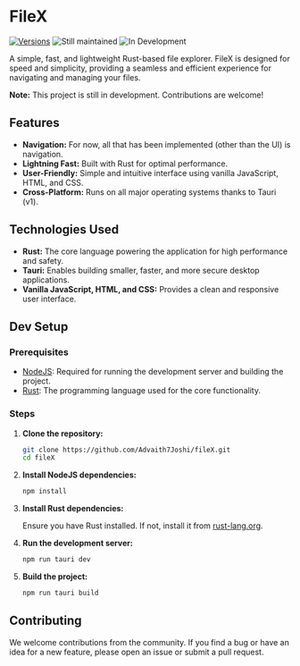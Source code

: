 # FileX
[![Versions](https://img.shields.io/github/v/release/Advaith7Joshi/fileX?label=Last%20version&style=for-the-badge)](https://github.com/Advaith7Joshi/fileX/releases)
![Still maintained](https://img.shields.io/maintenance/yes/2025?style=for-the-badge)
![In Development](https://img.shields.io/badge/Status-In%20Development-yellow.svg?style=for-the-badge)

A simple, fast, and lightweight Rust-based file explorer. FileX is designed for speed and simplicity, providing a seamless and efficient experience for navigating and managing your files.

**Note:** This project is still in development. Contributions are welcome!

## Features
- **Navigation:** For now, all that has been implemented (other than the UI) is navigation.
- **Lightning Fast:** Built with Rust for optimal performance.
- **User-Friendly:** Simple and intuitive interface using vanilla JavaScript, HTML, and CSS.
- **Cross-Platform:** Runs on all major operating systems thanks to Tauri (v1).

## Technologies Used

- **Rust:** The core language powering the application for high performance and safety.
- **Tauri:** Enables building smaller, faster, and more secure desktop applications.
- **Vanilla JavaScript, HTML, and CSS:** Provides a clean and responsive user interface.

## Dev Setup

### Prerequisites

- [NodeJS](https://nodejs.org/): Required for running the development server and building the project.
- [Rust](https://rust-lang.org/): The programming language used for the core functionality.

### Steps

1. **Clone the repository:**

   ```sh
   git clone https://github.com/Advaith7Joshi/fileX.git
   cd fileX
   ```

2. **Install NodeJS dependencies:**

   ```sh
   npm install
   ```

4. **Install Rust dependencies:**

   Ensure you have Rust installed. If not, install it from [rust-lang.org](https://rust-lang.org/).

5. **Run the development server:**

   ```sh
   npm run tauri dev
   ```

6. **Build the project:**

   ```sh
   npm run tauri build
   ```


## Contributing

We welcome contributions from the community. If you find a bug or have an idea for a new feature, please open an issue or submit a pull request.
